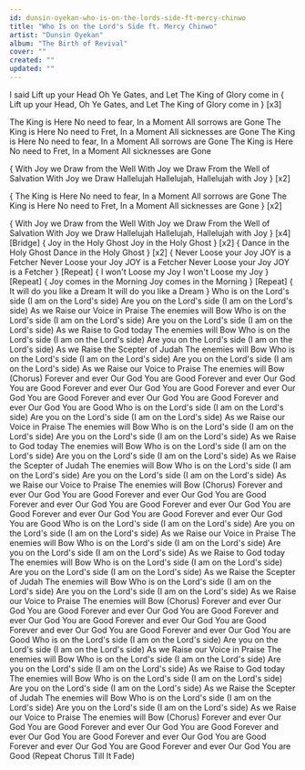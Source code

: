 ```yaml
---
id: dunsin-oyekan-who-is-on-the-lords-side-ft-mercy-chinwo
title: "Who Is on the Lord's Side ft. Mercy Chinwo"
artist: "Dunsin Oyekan"
album: "The Birth of Revival"
cover: ""
created: ""
updated: ""
---
```


I said Lift up your Head
Oh Ye Gates, and Let
The King of Glory come in
{ Lift up your Head,
Oh Ye Gates, and Let
The King of Glory come in } [x3]

The King is Here
No need to fear, In a Moment
All sorrows are Gone
The King is Here
No need to Fret, In a Moment
All sicknesses are Gone
The King is Here
No need to fear, In a Moment
All sorrows are Gone
The King is Here
No need to Fret, In a Moment
All sicknesses are Gone

{ With Joy we Draw from the Well
With Joy we Draw
From the Well of Salvation
With Joy we Draw Hallelujah
Hallelujah, Hallelujah with Joy } [x2]

{ The King is Here
No need to fear, In a Moment
All sorrows are Gone
The King is Here
No need to Fret, In a Moment
All sicknesses are Gone } [x2]

{ With Joy we Draw from the Well
With Joy we Draw
From the Well of Salvation
With Joy we Draw Hallelujah
Hallelujah, Hallelujah with Joy } [x4]
[Bridge]
{ Joy in the Holy Ghost
Joy in the Holy Ghost } [x2]
{ Dance in the Holy Ghost
Dance in the Holy Ghost } [x2]
{ Never Loose your Joy
JOY is a Fetcher
Never Loose your Joy
JOY is a Fetcher
Never Loose your Joy
JOY is a Fetcher } [Repeat]
{ I won't Loose my Joy
I won't Loose my Joy } [Repeat]
{ Joy comes in the Morning
Joy comes in the Morning } [Repeat]
{ It will do you like a Dream
It will do you like a Dream }  Who is on the Lord's side (I am on the Lord's side) Are you on the Lord's side (I am on the Lord's side) As we Raise our Voice in Praise The enemies will Bow Who is on the Lord's side (I am on the Lord's side) Are you on the Lord's side (I am on the Lord's side) As we Raise to God today The enemies will Bow Who is on the Lord's side (I am on the Lord's side) Are you on the Lord's side (I am on the Lord's side) As we Raise the Scepter of Judah The enemies will Bow Who is on the Lord's side (I am on the Lord's side) Are you on the Lord's side (I am on the Lord's side) As we Raise our Voice to Praise The enemies will Bow (Chorus) Forever and ever Our God You are Good Forever and ever Our God You are Good Forever and ever Our God You are Good Forever and ever Our God You are Good Forever and ever Our God You are Good Forever and ever Our God You are Good  Who is on the Lord's side (I am on the Lord's side) Are you on the Lord's side (I am on the Lord's side) As we Raise our Voice in Praise The enemies will Bow Who is on the Lord's side (I am on the Lord's side) Are you on the Lord's side (I am on the Lord's side) As we Raise to God today The enemies will Bow Who is on the Lord's side (I am on the Lord's side) Are you on the Lord's side (I am on the Lord's side) As we Raise the Scepter of Judah The enemies will Bow Who is on the Lord's side (I am on the Lord's side) Are you on the Lord's side (I am on the Lord's side) As we Raise our Voice to Praise The enemies will Bow (Chorus) Forever and ever Our God You are Good Forever and ever Our God You are Good Forever and ever Our God You are Good Forever and ever Our God You are Good Forever and ever Our God You are Good Forever and ever Our God You are Good  Who is on the Lord's side (I am on the Lord's side) Are you on the Lord's side (I am on the Lord's side) As we Raise our Voice in Praise The enemies will Bow Who is on the Lord's side (I am on the Lord's side) Are you on the Lord's side (I am on the Lord's side) As we Raise to God today The enemies will Bow Who is on the Lord's side (I am on the Lord's side) Are you on the Lord's side (I am on the Lord's side) As we Raise the Scepter of Judah The enemies will Bow Who is on the Lord's side (I am on the Lord's side) Are you on the Lord's side (I am on the Lord's side) As we Raise our Voice to Praise The enemies will Bow (Chorus) Forever and ever Our God You are Good Forever and ever Our God You are Good Forever and ever Our God You are Good Forever and ever Our God You are Good Forever and ever Our God You are Good Forever and ever Our God You are Good  Who is on the Lord's side (I am on the Lord's side) Are you on the Lord's side (I am on the Lord's side) As we Raise our Voice in Praise The enemies will Bow Who is on the Lord's side (I am on the Lord's side) Are you on the Lord's side (I am on the Lord's side) As we Raise to God today The enemies will Bow Who is on the Lord's side (I am on the Lord's side) Are you on the Lord's side (I am on the Lord's side) As we Raise the Scepter of Judah The enemies will Bow Who is on the Lord's side (I am on the Lord's side) Are you on the Lord's side (I am on the Lord's side) As we Raise our Voice to Praise The enemies will Bow (Chorus) Forever and ever Our God You are Good Forever and ever Our God You are Good Forever and ever Our God You are Good Forever and ever Our God You are Good Forever and ever Our God You are Good Forever and ever Our God You are Good (Repeat Chorus Till It Fade)